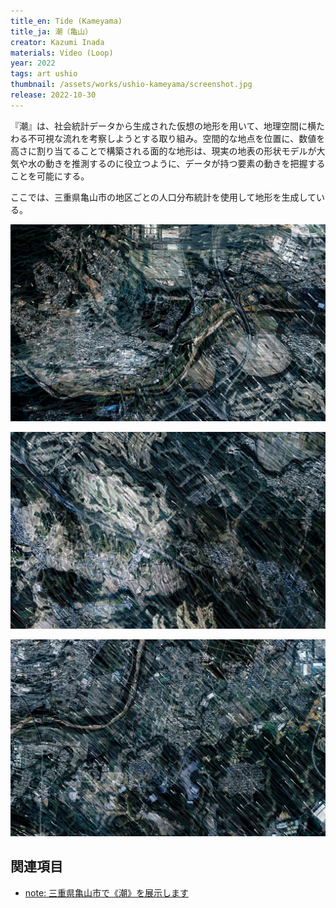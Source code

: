 ```yaml
---
title_en: Tide (Kameyama)
title_ja: 潮（亀山）
creator: Kazumi Inada
materials: Video (Loop)
year: 2022
tags: art ushio
thumbnail: /assets/works/ushio-kameyama/screenshot.jpg
release: 2022-10-30
---
```


『潮』は、社会統計データから生成された仮想の地形を用いて、地理空間に横たわる不可視な流れを考察しようとする取り組み。空間的な地点を位置に、数値を高さに割り当てることで構築される面的な地形は、現実の地表の形状モデルが大気や水の動きを推測するのに役立つように、データが持つ要素の動きを把握することを可能にする。

ここでは、三重県亀山市の地区ごとの人口分布統計を使用して地形を生成している。

![](/assets/works/ushio-kameyama/screenshot.jpg)

![](/assets/works/ushio-kameyama/screenshot_zoom_0.jpg)

![](/assets/works/ushio-kameyama/screenshot_zoom_1.jpg)

## 関連項目

- [note: 三重県亀山市で《潮》を展示します](https://note.com/nandenjin/n/n65fb5722aa07)
